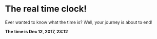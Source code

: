 # The real time clock!

Ever wanted to know what the time is? Well, your journey is about to end!

**The time is Dec 12, 2017, 23:12**